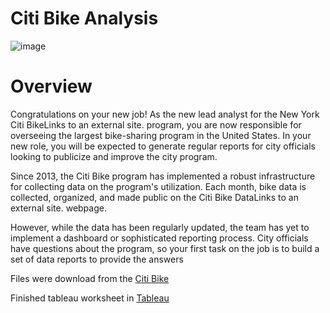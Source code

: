 # Citi Bike Analysis 

![image](https://github.com/wnaiyakhu/citi_bike/assets/136635119/d10fbc14-3d4d-4a21-a826-6019c690a787)

# Overview

Congratulations on your new job! As the new lead analyst for the New York Citi BikeLinks to an external site. program, you are now responsible for overseeing the largest bike-sharing program in the United States. In your new role, you will be expected to generate regular reports for city officials looking to publicize and improve the city program.

Since 2013, the Citi Bike program has implemented a robust infrastructure for collecting data on the program's utilization. Each month, bike data is collected, organized, and made public on the Citi Bike DataLinks to an external site. webpage.

However, while the data has been regularly updated, the team has yet to implement a dashboard or sophisticated reporting process. City officials have questions about the program, so your first task on the job is to build a set of data reports to provide the answers

Files were download from the [Citi Bike](https://s3.amazonaws.com/tripdata/index.html)


Finished tableau worksheet in [Tableau](https://public.tableau.com/app/profile/wipawadee.naiyakhun/viz/Tableauchallenge_17005959975600/Story1?publish=yes)
